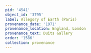 ```yaml
---
pid: '4541'
object_id: '3795'
label: Allegory of Earth (Paris)
provenance_date: '1971'
provenance_location: England, London
provenance_text: Duits Gallery
order: '1586'
collection: provenance
---
```

